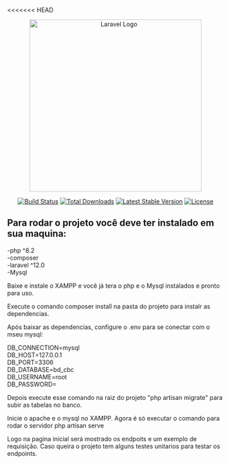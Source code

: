 <<<<<<< HEAD
<p align="center"><a href="https://laravel.com" target="_blank"><img src="https://raw.githubusercontent.com/laravel/art/master/logo-lockup/5%20SVG/2%20CMYK/1%20Full%20Color/laravel-logolockup-cmyk-red.svg" width="400" alt="Laravel Logo"></a></p>

<p align="center">
<a href="https://github.com/laravel/framework/actions"><img src="https://github.com/laravel/framework/workflows/tests/badge.svg" alt="Build Status"></a>
<a href="https://packagist.org/packages/laravel/framework"><img src="https://img.shields.io/packagist/dt/laravel/framework" alt="Total Downloads"></a>
<a href="https://packagist.org/packages/laravel/framework"><img src="https://img.shields.io/packagist/v/laravel/framework" alt="Latest Stable Version"></a>
<a href="https://packagist.org/packages/laravel/framework"><img src="https://img.shields.io/packagist/l/laravel/framework" alt="License"></a>
</p>

## Para rodar o projeto você deve ter instalado em sua maquina: 

-php ^8.2  
-composer  
-laravel ^12.0  
-Mysql  

Baixe e instale o XAMPP e você já tera o php e o Mysql instalados e pronto para uso.

Execute o comando composer install na pasta do projeto para instalr as dependencias.

Após baixar as dependencias, configure o .env para se conectar com o mseu mysql: 

DB_CONNECTION=mysql  
DB_HOST=127.0.0.1  
DB_PORT=3306  
DB_DATABASE=bd_cbc  
DB_USERNAME=root  
DB_PASSWORD=  

Depois execute esse comando na raiz do projeto "php artisan migrate" para subir as tabelas no banco.

Inicie o apache e o mysql no XAMPP.
Agora é só executar o comando para rodar o servidor
php artisan serve


Logo na pagina inicial será mostrado os endpoits e um exemplo de requisição. 
Caso queira o projeto tem alguns testes unitarios para testar os endpoints.